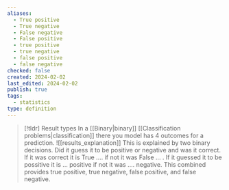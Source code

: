 ```yaml
---
aliases:
  - True positive
  - True negative
  - False negative
  - False positive
  - true positive
  - true negative
  - false positive
  - false negative
checked: false
created: 2024-02-02
last_edited: 2024-02-02
publish: true
tags:
  - statistics
type: definition
---
```

>[!tldr] Result types
> In a [[Binary|binary]] [[Classification problems|classification]] there you model has 4 outcomes for a prediction.
>  ![[results_explanation]]
>  This is explained by two binary decisions. Did it guess it to be positive or negative and was it correct. If it was correct it is True .... if not it was False ... . If it guessed it to be possitive it is ... positive if not it was .... negative. This combined provides true positive, true negative, false positive, and false negative.

